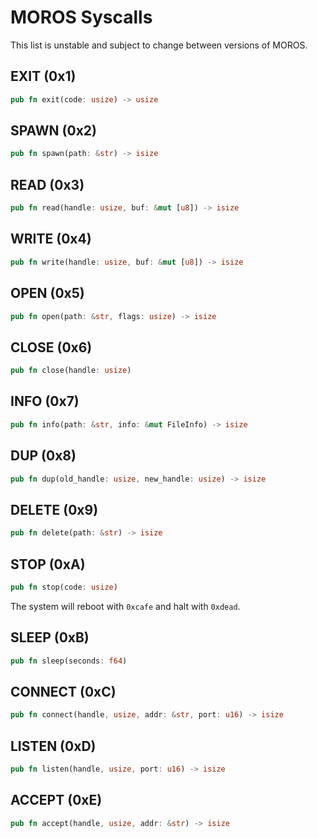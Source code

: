 # MOROS Syscalls

This list is unstable and subject to change between versions of MOROS.

## EXIT (0x1)

```rust
pub fn exit(code: usize) -> usize
```

## SPAWN (0x2)

```rust
pub fn spawn(path: &str) -> isize
```

## READ (0x3)

```rust
pub fn read(handle: usize, buf: &mut [u8]) -> isize
```

## WRITE (0x4)

```rust
pub fn write(handle: usize, buf: &mut [u8]) -> isize
```

## OPEN (0x5)

```rust
pub fn open(path: &str, flags: usize) -> isize
```

## CLOSE (0x6)

```rust
pub fn close(handle: usize)
```

## INFO (0x7)

```rust
pub fn info(path: &str, info: &mut FileInfo) -> isize
```

## DUP (0x8)

```rust
pub fn dup(old_handle: usize, new_handle: usize) -> isize
```

## DELETE (0x9)

```rust
pub fn delete(path: &str) -> isize
```

## STOP (0xA)

```rust
pub fn stop(code: usize)
```

The system will reboot with `0xcafe` and halt with `0xdead`.

## SLEEP (0xB)

```rust
pub fn sleep(seconds: f64)
```

## CONNECT (0xC)

```rust
pub fn connect(handle, usize, addr: &str, port: u16) -> isize
```

## LISTEN (0xD)

```rust
pub fn listen(handle, usize, port: u16) -> isize
```

## ACCEPT (0xE)

```rust
pub fn accept(handle, usize, addr: &str) -> isize
```
